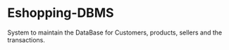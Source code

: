 # Eshopping-DBMS
System to maintain the DataBase for Customers, products, sellers and the transactions.

